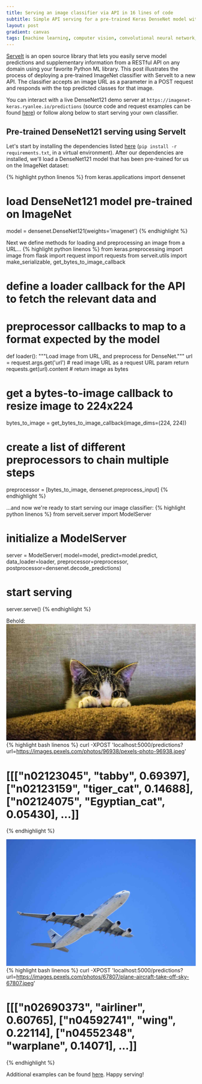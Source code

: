```yaml
---
title: Serving an image classifier via API in 16 lines of code
subtitle: Simple API serving for a pre-trained Keras DenseNet model with ServeIt
layout: post
gradient: canvas
tags: [machine learning, computer vision, convolutional neural network, API, inference, serving, python, keras]
---
```


[ServeIt](https://github.com/rtlee9/serveit) is an open source library that lets you easily serve model predictions and supplementary information from a RESTful API on any domain using your favorite Python ML library. This post illustrates the process of deploying a pre-trained ImageNet classifier with ServeIt to a new API. The classifier accepts an image URL as a parameter in a POST request and responds with the top predicted classes for that image.

You can interact with a live DenseNet121 demo server at `https://imagenet-keras.ryanlee.io/predictions` (source code and request examples can be found [here](https://github.com/rtlee9/serveit-demo-imagenet-keras/)) or follow along below to start serving your own classifier.

## Pre-trained DenseNet121 serving using ServeIt

Let's start by installing the dependencies listed [here](https://github.com/rtlee9/serveit-demo-imagenet-keras/blob/master/requirements.txt) (`pip install -r requirements.txt`, in a virtual environment). After our dependencies are installed, we'll load a DenseNet121 model that has been pre-trained for us on the ImageNet dataset:

{% highlight python linenos %}
from keras.applications import densenet

# load DenseNet121 model pre-trained on ImageNet
model = densenet.DenseNet121(weights='imagenet')
{% endhighlight %}

Next we define methods for loading and preprocessing an image from a URL...
{% highlight python linenos %}
from keras.preprocessing import image
from flask import request
import requests
from serveit.utils import make_serializable, get_bytes_to_image_callback

# define a loader callback for the API to fetch the relevant data and
# preprocessor callbacks to map to a format expected by the model
def loader():
    """Load image from URL, and preprocess for DenseNet."""
    url = request.args.get('url')  # read image URL as a request URL param
    return requests.get(url).content  # return image as bytes

# get a bytes-to-image callback to resize image to 224x224
bytes_to_image = get_bytes_to_image_callback(image_dims=(224, 224))

# create a list of different preprocessors to chain multiple steps
preprocessor = [bytes_to_image, densenet.preprocess_input]
{% endhighlight %}

...and now we're ready to start serving our image classifier:
{% highlight python linenos %}
from serveit.server import ModelServer

# initialize a ModelServer
server = ModelServer(
    model=model, predict=model.predict, data_loader=loader,
    preprocessor=preprocessor, postprocessor=densenet.decode_predictions)

# start serving
server.serve()
{% endhighlight %}

Behold:
![cat picture](/img/cat.jpg)
{% highlight bash linenos %}
curl -XPOST 'localhost:5000/predictions?url=https://images.pexels.com/photos/96938/pexels-photo-96938.jpeg'
# [[["n02123045", "tabby", 0.69397], ["n02123159", "tiger_cat", 0.14688], ["n02124075", "Egyptian_cat", 0.05430], ...]]
{% endhighlight %}

![plane picture](/img/airplane.jpg)
{% highlight bash linenos %}
curl -XPOST 'localhost:5000/predictions?url=https://images.pexels.com/photos/67807/plane-aircraft-take-off-sky-67807.jpeg'
# [[["n02690373", "airliner", 0.60765], ["n04592741", "wing", 0.22114], ["n04552348", "warplane", 0.14071], ...]]
{% endhighlight %}


Additional examples can be found [here](https://github.com/rtlee9/serveit/tree/master/examples). Happy serving!
